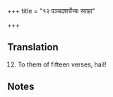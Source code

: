 +++
title = "१२ पञ्चदशर्चेभ्यः स्वाहा"

+++
## Translation
12. To them of fifteen verses, hail!

## Notes


